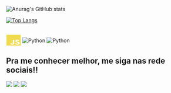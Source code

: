 ![Anurag's GitHub stats](https://github-readme-stats.vercel.app/api?username=3ateusferrari&theme=moltack&show_icons=true)

[![Top Langs](https://github-readme-stats.vercel.app/api/top-langs/?username=3ateusferrari&layout=compact&theme=moltack&show_icons=true)](https://github.com/3ateusferrari/github-readme-stats)

</div>
<div style="display: inline_block"><br>
  <img align="center" alt="Js" height="30" width="40" src="https://raw.githubusercontent.com/devicons/devicon/master/icons/javascript/javascript-plain.svg">
  <img align="center" alt="Python" height="30" width="40" src="https://cdn.jsdelivr.net/gh/devicons/devicon/icons/python/python-original.svg" />
  <img align="center" alt="Python" height="30" width="40" src="https://cdn-icons-png.flaticon.com/512/1216/1216733.png" />
      
 ## Pra me conhecer melhor, me siga nas rede sociais!!
  
 <div> 
  <a href="https://instagram.com/mateusferrariii" target="_blank"><img src="https://img.shields.io/badge/-Instagram-%23E4405F?style=for-the-badge&logo=instagram&logoColor=white" target="_blank"></a>
  <a href = "mailto:mateusspier@gmail.com"><img src="https://img.shields.io/badge/-Gmail-%23333?style=for-the-badge&logo=gmail&logoColor=white" target="_blank"></a>
  <a href="www.linkedin.com/in/3ateus-ferrari" target="_blank"><img src="https://img.shields.io/badge/-LinkedIn-%230077B5?style=for-the-badge&logo=linkedin&logoColor=white" target="_blank"></a> 
